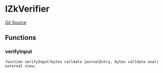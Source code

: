 # IZkVerifier
[Git Source](https://github.com/malda-protocol/malda-lending/blob/413dc9221d099e8e0b7a9a3f94769f4666aaf31b/src\verifier\ZkVerifier.sol)


## Functions
### verifyInput


```solidity
function verifyInput(bytes calldata journalEntry, bytes calldata seal) external view;
```

